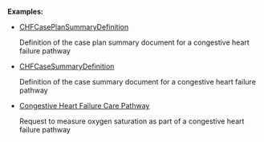 **Examples:**

*   [CHFCasePlanSummaryDefinition](GraphDefinition-chf-caseplansummarydefinition.html)

    Definition of the case plan summary document for a congestive heart failure pathway

*   [CHFCaseSummaryDefinition](GraphDefinition-chf-casesummarydefinition.html)

    Definition of the case summary document for a congestive heart failure pathway

*   [Congestive Heart Failure Care Pathway](ImplementationGuide-chf.html)

    Request to measure oxygen saturation as part of a congestive heart failure pathway